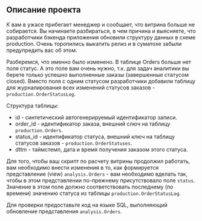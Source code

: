 ## **Описание проекта**

К вам в ужасе прибегает менеджер и сообщает, что витрина больше не собирается. Вы начинаете разбираться, в чем причина и выясняете, что разработчики бэкенда приложения обновили структуру данных в схеме production. Очень торопились выкатить релиз и в суматохе забыли предупредить вас об этом.

Разберемся, что именно было изменено. В таблице Orders больше нет поля статус. А это поле вам очень нужно, т.к. для задач аналитики вы берете только успешно выполненные заказы (завершенные статусом closed). Вместо поля с одним статусом разработчики добавили таблицу для журналирования всех изменений статусов заказов - `production.OrderStatusLog`.

Структура таблицы: 

- id - синтетический автогенерируемый идентификатор записи.
- order_id - идентификатор заказа, внешний слюч на таблицу `production.Orders`.
- status_id - идентификатор статуса, внешний ключ на таблицу статусов заказов - `production.OrderStatuses`.
- dttm - таймстемп, дата и время получения заказом этого статуса.

Для того, чтобы ваш скрипт по расчету витрины продолжил работать, вам необходимо внести изменения в то, как формируется представление (view) `analysis.Orders` - вам необходимо вделать так, чтобы в этом представлении по-прежнему присутствовало поле `status`. Значение в этом поле должно соответствовать последнему (по времени) значению статуса из таблицы `production.OrderStatusLog`.

Для проверки предоставьте код на языке SQL, выполняющий обновление представления `analysis.Orders`.
